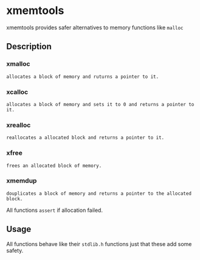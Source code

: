 # xmemtools
xmemtools provides safer alternatives to memory functions like `malloc`

## Description

### xmalloc
    allocates a block of memory and ruturns a pointer to it.

### xcalloc
    allocates a block of memory and sets it to 0 and returns a pointer to it.

### xrealloc
    reallocates a allocated block and returns a pointer to it.

### xfree
    frees an allocated block of memory.

### xmemdup
    douplicates a block of memory and returns a pointer to the allocated block.

All functions `assert` if allocation failed.

## Usage

All functions behave like their `stdlib.h` functions just that these add some safety.
